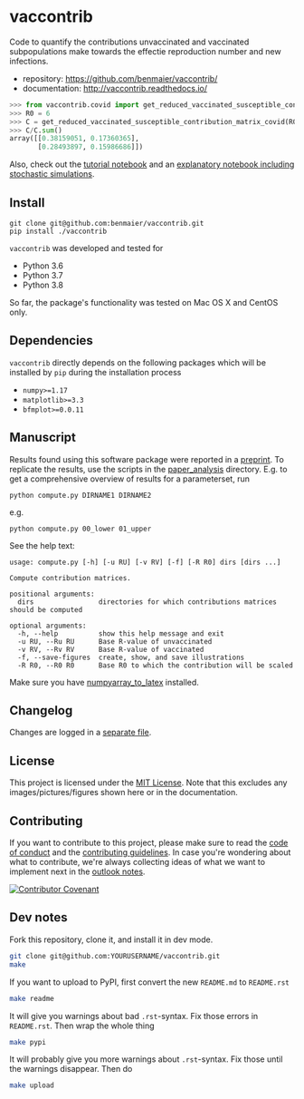 # vaccontrib

Code to quantify the contributions unvaccinated and vaccinated subpopulations make towards the effectie reproduction number and new infections.

* repository: https://github.com/benmaier/vaccontrib/
* documentation: http://vaccontrib.readthedocs.io/

```python
>>> from vaccontrib.covid import get_reduced_vaccinated_susceptible_contribution_matrix_covid
>>> R0 = 6
>>> C = get_reduced_vaccinated_susceptible_contribution_matrix_covid(R0,variant='delta')
>>> C/C.sum()
array([[0.38159051, 0.17360365],
       [0.28493897, 0.15986686]])
```

Also, check out the [tutorial notebook](https://github.com/benmaier/vaccontrib/blob/main/cookbook/notebooks/covid_examples.ipynb) and an [explanatory notebook including stochastic simulations](https://github.com/benmaier/vaccontrib/blob/main/cookbook/notebooks/first_examples.ipynb).

## Install


    git clone git@github.com:benmaier/vaccontrib.git
    pip install ./vaccontrib

`vaccontrib` was developed and tested for 

* Python 3.6
* Python 3.7
* Python 3.8

So far, the package's functionality was tested on Mac OS X and CentOS only.

## Dependencies

`vaccontrib` directly depends on the following packages which will be installed by `pip` during the installation process

* `numpy>=1.17`
* `matplotlib>=3.3`
* `bfmplot>=0.0.11`

## Manuscript

Results found using this software package were reported in a [preprint](https://medrxiv.org/cgi/content/short/2021.11.24.21266831v1). To replicate the results, use the scripts in the [paper\_analysis](https://github.com/benmaier/vaccontrib/tree/main/paper_analysis) directory. E.g. to get a comprehensive overview of results for a parameterset, run 

    python compute.py DIRNAME1 DIRNAME2

e.g.

    python compute.py 00_lower 01_upper
 
See the help text:

    usage: compute.py [-h] [-u RU] [-v RV] [-f] [-R R0] dirs [dirs ...]
    
    Compute contribution matrices.
    
    positional arguments:
      dirs                directories for which contributions matrices should be computed
    
    optional arguments:
      -h, --help          show this help message and exit
      -u RU, --Ru RU      Base R-value of unvaccinated
      -v RV, --Rv RV      Base R-value of vaccinated
      -f, --save-figures  create, show, and save illustrations
      -R R0, --R0 R0      Base R0 to which the contribution will be scaled
    

Make sure you have [numpyarray_to_latex](https://github.com/benmaier/numpyarray_to_latex) installed.

## Changelog

Changes are logged in a [separate file](https://github.com/benmaier/vaccontrib/blob/main/CHANGELOG.md).

## License

This project is licensed under the [MIT License](https://github.com/benmaier/vaccontrib/blob/main/LICENSE).
Note that this excludes any images/pictures/figures shown here or in the documentation.

## Contributing

If you want to contribute to this project, please make sure to read the [code of conduct](https://github.com/benmaier/vaccontrib/blob/main/CODE_OF_CONDUCT.md) and the [contributing guidelines](https://github.com/benmaier/vaccontrib/blob/main/CONTRIBUTING.md). In case you're wondering about what to contribute, we're always collecting ideas of what we want to implement next in the [outlook notes](https://github.com/benmaier/vaccontrib/blob/main/OUTLOOK.md).

[![Contributor Covenant](https://img.shields.io/badge/Contributor%20Covenant-v1.4%20adopted-ff69b4.svg)](code-of-conduct.md)

## Dev notes

Fork this repository, clone it, and install it in dev mode.

```bash
git clone git@github.com:YOURUSERNAME/vaccontrib.git
make
```

If you want to upload to PyPI, first convert the new `README.md` to `README.rst`

```bash
make readme
```

It will give you warnings about bad `.rst`-syntax. Fix those errors in `README.rst`. Then wrap the whole thing 

```bash
make pypi
```

It will probably give you more warnings about `.rst`-syntax. Fix those until the warnings disappear. Then do

```bash
make upload
```
